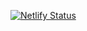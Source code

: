 [![Netlify Status](https://api.netlify.com/api/v1/badges/eb636545-a73b-4c86-8ff4-89257fab1e10/deploy-status)](https://app.netlify.com/sites/distracted-cori-9a05c0/deploys)
